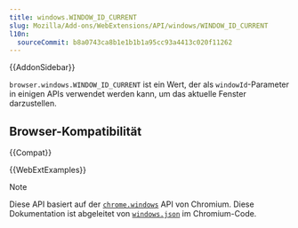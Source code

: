 ```yaml
---
title: windows.WINDOW_ID_CURRENT
slug: Mozilla/Add-ons/WebExtensions/API/windows/WINDOW_ID_CURRENT
l10n:
  sourceCommit: b8a0743ca8b1e1b1b1a95cc93a4413c020f11262
---
```


{{AddonSidebar}}

`browser.windows.WINDOW_ID_CURRENT` ist ein Wert, der als `windowId`-Parameter in einigen APIs verwendet werden kann, um das aktuelle Fenster darzustellen.

## Browser-Kompatibilität

{{Compat}}

{{WebExtExamples}}

> [!NOTE]
> Diese API basiert auf der [`chrome.windows`](https://developer.chrome.com/docs/extensions/reference/api/windows#property-WINDOW_ID_CURRENT) API von Chromium. Diese Dokumentation ist abgeleitet von [`windows.json`](https://chromium.googlesource.com/chromium/src/+/master/chrome/common/extensions/api/windows.json) im Chromium-Code.
